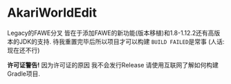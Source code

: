# AkariWorldEdit

Legacy的FAWE分叉 皆在于添加FAWE的新功能(版本移植)和1.8-1.12.2还有高版本的JDK的支持.
待我重置完毕后所以项目才可以构建 `BUILD FAILED`是常事 (人话:现在还不行)

**许可证警告!**
因为许可证的原因 我不会发行Release 请使用互联网了解如何构建Gradle项目.
